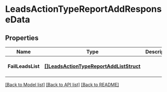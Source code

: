 # LeadsActionTypeReportAddResponseData

## Properties
Name | Type | Description | Notes
------------ | ------------- | ------------- | -------------
**FailLeadsList** | [**[]LeadsActionTypeReportAddListStruct**](LeadsActionTypeReportAddListStruct.md) |  | [optional] [default to null]

[[Back to Model list]](../README.md#documentation-for-models) [[Back to API list]](../README.md#documentation-for-api-endpoints) [[Back to README]](../README.md)


